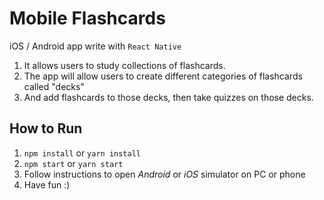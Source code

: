 # Mobile Flashcards

iOS / Android app write with `React Native`

1. It allows users to study collections of flashcards. 
2. The app will allow users to create different categories of flashcards called "decks"
3. And add flashcards to those decks, then take quizzes on those decks.

## How to Run

1. `npm install` or `yarn install` 
2. `npm start` or `yarn start`
3. Follow instructions to open *Android* or *iOS* simulator on PC or phone
4. Have fun :)